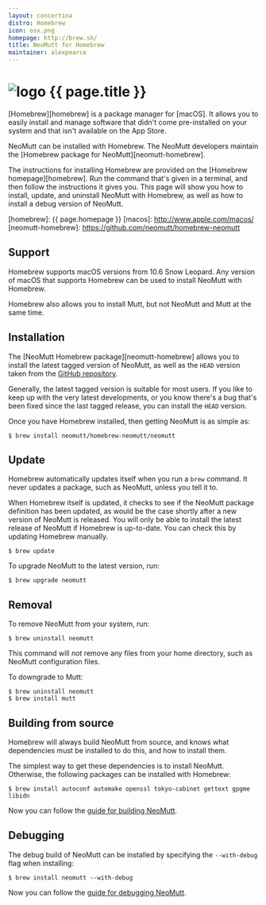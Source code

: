 ```yaml
---
layout: concertina
distro: Homebrew
icon: osx.png
homepage: http://brew.sh/
title: NeoMutt for Homebrew
maintainer: alexpearce
---
```


# ![logo](/images/distros/{{page.icon}}) {{ page.title }}

[Homebrew][homebrew] is a package manager for [macOS]. It allows you to easily
install and manage software that didn't come pre-installed on your system and
that isn't available on the App Store.

NeoMutt can be installed with Homebrew. The NeoMutt developers maintain the
[Homebrew package for NeoMutt][neomutt-homebrew].

The instructions for installing Homebrew are provided on the
[Homebrew homepage][homebrew]. Run the command that's given in a terminal, and
then follow the instructions it gives you. This page will show you how to
install, update, and uninstall NeoMutt with Homebrew, as well as how to install
a debug version of NeoMutt.

[homebrew]: {{ page.homepage }}
[macos]: http://www.apple.com/macos/
[neomutt-homebrew]: https://github.com/neomutt/homebrew-neomutt

## Support <a class="offset" id="support"></a>

Homebrew supports macOS versions from 10.6 Snow Leopard. Any version of macOS
that supports Homebrew can be used to install NeoMutt with Homebrew.

Homebrew also allows you to install Mutt, but not NeoMutt and Mutt at the same
time.

## Installation <a class="offset" id="install"></a>

The [NeoMutt Homebrew package][neomutt-homebrew] allows you to install the
latest tagged version of NeoMutt, as well as the `HEAD` version taken from the
[GitHub repository][neomutt-github].

Generally, the latest tagged version is suitable for most users. If you like to
keep up with the very latest developments, or you know there's a bug that's
been fixed since the last tagged release, you can install the `HEAD` version.

Once you have Homebrew installed, then getting NeoMutt is as simple as:

```shell
$ brew install neomutt/homebrew-neomutt/neomutt
```

[neomutt-github]: https://github.com/neomutt/neomutt

## Update <a class="offset" id="update"></a>

Homebrew automatically updates itself when you run a `brew` command. It never
updates a package, such as NeoMutt, unless you tell it to.

When Homebrew itself is updated, it checks to see if the NeoMutt package
definition has been updated, as would be the case shortly after a new version
of NeoMutt is released. You will only be able to install the latest release of
NeoMutt if Homebrew is up-to-date. You can check this by updating Homebrew
manually.

```shell
$ brew update
```

To upgrade NeoMutt to the latest version, run:

```shell
$ brew upgrade neomutt
```

## Removal <a class="offset" id="remove"></a>

To remove NeoMutt from your system, run:

```shell
$ brew uninstall neomutt
```

This command will _not_ remove any files from your home directory, such as
NeoMutt configuration files.

To downgrade to Mutt:

```shell
$ brew uninstall neomutt
$ brew install mutt
```

## Building from source <a class="offset" id="build"></a>

Homebrew will always build NeoMutt from source, and knows what dependencies
must be installed to do this, and how to install them.

The simplest way to get these dependencies is to install NeoMutt. Otherwise,
the following packages can be installed with Homebrew:

```shell
$ brew install autoconf automake openssl tokyo-cabinet gettext gpgme libidn
```

Now you can follow the [guide for building NeoMutt](/dev/build).

## Debugging <a class="offset" id="debug"></a>

The debug build of NeoMutt can be installed by specifying the `--with-debug`
flag when installing:

```shell
$ brew install neomutt --with-debug
```

Now you can follow the [guide for debugging NeoMutt](/dev/debug).

